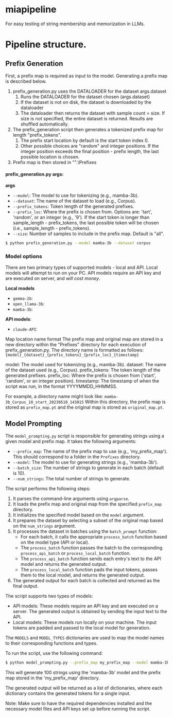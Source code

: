 # miapipeline
For easy testing of string membership and memorization in LLMs.

# Pipeline structure.

## Prefix Generation

First, a prefix map is required as input to the model. Generating a prefix map is described below.

1. prefix_generation.py uses the DATALOADER for the dataset args.dataset
    1. Runs the DATALOADER for the dataset chosen (args.dataset) 
    2. If the dataset is not on disk, the dataset is downloaded by the dataloader
    3. The dataloader then returns the dataset with sample count = size. If size is not specified, the entire dataset is returned. Results are shuffled automatically.
2. The prefix_generation script then generates a tokenized prefix map for length "prefix_tokens". 
    1. The prefix start location by default is the start token index 0. 
    2. Other possible choices are "random" and integer positions. If the integer position exceeds the final position - prefix length, the last possible location is chosen.
3. Prefix map is then stored in "".\Prefixes 

#### prefix_generation.py args:
**args**
* `--model`: The model to use for tokenizing (e.g., mamba-3b).
* `--dataset`: The name of the dataset to load (e.g., Corpus).
* `--prefix_tokens`: Token length of the generated prefixes.
* `--prefix_loc`: Where the prefix is chosen from. Options are: 'tart', 'random', or an integer (e.g., '9'). If the start token is longer than sample_length - prefix_tokens, the last possible token will be chosen (i.e., sample_length - prefix_tokens).
* `--size`: Number of samples to include in the prefix map. Default is "all".

```bash 
$ python prefix_generation.py --model mamba-3b --dataset corpus  
```

### Model options
There are two primary types of supported models - local and API. Local models will attempt to run on your PC. API models require an API key and are executed on server, and *will cost money*.

**Local models**
* `gemma-2b`: 
* `open_llama-3b`: 
* `mamba-3b`: 

**API models**:
* `claude-API`:

Map location name format
The prefix map and original map are stored in a new directory within the "Prefixes" directory for each execution of prefix_generation.py. The directory name is formatted as follows:
`{model}_{dataset}_{prefix_tokens}_{prefix_loc}_{timestamp}`

model: The model used for tokenizing (e.g., mamba-3b).
dataset: The name of the dataset used (e.g., Corpus).
prefix_tokens: The token length of the generated prefixes.
prefix_loc: Where the prefix is chosen from ('start', 'random', or an integer position).
timestamp: The timestamp of when the script was run, in the format YYYYMMDD_HHMMSS.

For example, a directory name might look like:
`mamba-3b_Corpus_10_start_20230510_143015`
Within this directory, the prefix map is stored as `prefix_map.pt` and the original map is stored as `original_map.pt`.

## Model Prompting

The `model_prompting.py` script is responsible for generating strings using a given model and prefix map. It takes the following arguments:

- `--prefix_map`: The name of the prefix map to use (e.g., 'my_prefix_map'). This should correspond to a folder in the `Prefixes` directory.
- `--model`: The model to use for generating strings (e.g., 'mamba-3b').
- `--batch_size`: The number of strings to generate in each batch (default is 10).
- `--num_strings`: The total number of strings to generate.

The script performs the following steps:

1. It parses the command-line arguments using `argparse`.
2. It loads the prefix map and original map from the specified `prefix_map` directory.
3. It initializes the specified model based on the `model` argument.
4. It prepares the dataset by selecting a subset of the original map based on the `num_strings` argument.
5. It processes the dataset in batches using the `batch_prompt` function:
   - For each batch, it calls the appropriate `process_batch` function based on the model type (API or local).
   - The `process_batch` function passes the batch to the corresponding `process_api_batch` or `process_local_batch` function.
   - The `process_api_batch` function sends each entry's text to the API model and returns the generated output.
   - The `process_local_batch` function pads the input tokens, passes them to the local model, and returns the generated output.
6. The generated output for each batch is collected and returned as the final output.

The script supports two types of models:

- API models: These models require an API key and are executed on a server. The generated output is obtained by sending the input text to the API.
- Local models: These models run locally on your machine. The input tokens are padded and passed to the local model for generation.

The `MODELS` and `MODEL_TYPES` dictionaries are used to map the model names to their corresponding functions and types.

To run the script, use the following command:

```bash
$ python model_prompting.py --prefix_map my_prefix_map --model mamba-3b --num_strings 100
```

This will generate 100 strings using the 'mamba-3b' model and the prefix map stored in the 'my_prefix_map' directory.

The generated output will be returned as a list of dictionaries, where each dictionary contains the generated tokens for a single input.

Note: Make sure to have the required dependencies installed and the necessary model files and API keys set up before running the script.
